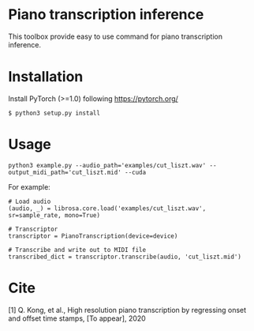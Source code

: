 # Piano transcription inference

This toolbox provide easy to use command for piano transcription inference.

# Installation
Install PyTorch (>=1.0) following https://pytorch.org/

```
$ python3 setup.py install
```

# Usage
```
python3 example.py --audio_path='examples/cut_liszt.wav' --output_midi_path='cut_liszt.mid' --cuda
```

For example:
```
# Load audio
(audio, _) = librosa.core.load('examples/cut_liszt.wav', sr=sample_rate, mono=True)

# Transcriptor
transcriptor = PianoTranscription(device=device)

# Transcribe and write out to MIDI file
transcribed_dict = transcriptor.transcribe(audio, 'cut_liszt.mid')
```

# Cite
[1] Q. Kong, et al., High resolution piano transcription by regressing onset and offset time stamps, [To appear], 2020